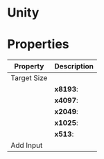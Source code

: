 # Unity


# Properties


| Property | Description| 
| -------- | -----------|
| Target Size |  |
| | **x8193**: <desc> |
| | **x4097**: <desc> |
| | **x2049**: <desc> |
| | **x1025**: <desc> |
| | **x513**: <desc> |
| Add Input |  |





